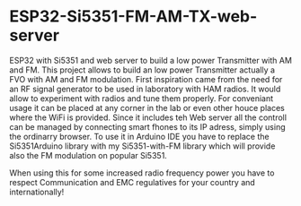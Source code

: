 # ESP32-Si5351-FM-AM-TX-web-server
ESP32 with Si5351 and web server to build a low power Transmitter with AM and FM.
This project allows to build an low power Transmitter actually a FVO with AM and FM modulation. First inspiration came from the need for an RF signal generator to be used in laboratory with HAM radios.
It would allow to experiment with radios and tune them properly. For conveniant usage it can be placed at any corner in the lab or even other houce places where the WiFi is provided.
Since it includes teh Web server all the controll can be managed by connecting smart fhones to its IP adress, simply using the ordinarry browser.
To use it in Arduino IDE you have to replace the Si5351Arduino library with my Si5351-with-FM library which will provide also the FM modulation on popular Si5351.

When using this for some increased radio frequency power you have to respect Communication and EMC regulatives for your country and internationally!
